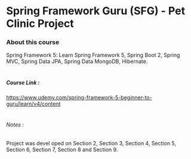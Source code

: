 # Spring Framework Guru (SFG) - Pet Clinic Project

### About this course
Spring Framework 5: Learn Spring Framework 5, Spring Boot 2, Spring MVC, Spring Data JPA, Spring Data MongoDB, Hibernate.

#
##### Course Link : 
https://www.udemy.com/spring-framework-5-beginner-to-guru/learn/v4/content

#
###### Notes : 
Project was devel oped on Section 2, Section 3, Section 4, Section 5, Section 6, Section 7, Section 8 and Section 9.
